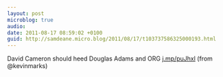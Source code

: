 ```yaml
---
layout: post
microblog: true
audio: 
date: 2011-08-17 08:59:02 +0100
guid: http://samdeane.micro.blog/2011/08/17/t103737586325000193.html
---
```

David Cameron should heed Douglas Adams and ORG [j.mp/puJhxl](http://j.mp/puJhxl) (from @kevinmarks)
